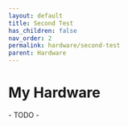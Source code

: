 ```yaml
---
layout: default
title: Second Test
has_children: false
nav_order: 2
permalink: hardware/second-test
parent: Hardware
---
```


# My Hardware

\- TODO -